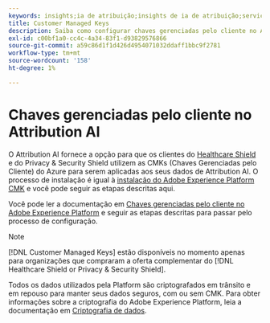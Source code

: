 ```yaml
---
keywords: insights;ia de atribuição;insights de ia de atribuição;serviço de consulta de AAI;consultas de atribuição;pontuações de atribuição; chaves gerenciadas pelo cliente na AAI
title: Customer Managed Keys
description: Saiba como configurar chaves gerenciadas pelo cliente no Attribution AI.
exl-id: c00bf1a0-cc4c-4a34-83f1-d93829576866
source-git-commit: a59c86d1f1d426d4954071032ddaff1bbc9f2781
workflow-type: tm+mt
source-wordcount: '158'
ht-degree: 1%

---
```


# Chaves gerenciadas pelo cliente no Attribution AI

O Attribution AI fornece a opção para que os clientes do [Healthcare Shield](https://www.adobe.com/trust/compliance/hipaa-ready.html) e do Privacy &amp; Security Shield utilizem as CMKs (Chaves Gerenciadas pelo Cliente) do Azure para serem aplicadas aos seus dados de Attribution AI. O processo de instalação é igual à [instalação do Adobe Experience Platform CMK](../../../landing/governance-privacy-security/customer-managed-keys/overview.md) e você pode seguir as etapas descritas aqui.

Você pode ler a documentação em [Chaves gerenciadas pelo cliente no Adobe Experience Platform](../../../landing/governance-privacy-security/encryption.md) e seguir as etapas descritas para passar pelo processo de configuração.

>[!NOTE]
>
>[!DNL Customer Managed Keys] estão disponíveis no momento apenas para organizações que compraram a oferta complementar do [!DNL Healthcare Shield or Privacy & Security Shield].

Todos os dados utilizados pela Platform são criptografados em trânsito e em repouso para manter seus dados seguros, com ou sem CMK. Para obter informações sobre a criptografia do Adobe Experience Platform, leia a documentação em [Criptografia de dados](../../../landing/governance-privacy-security/encryption.md).
